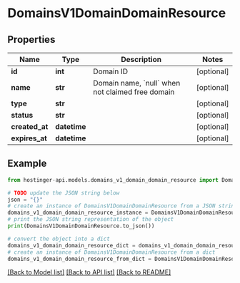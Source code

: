 # DomainsV1DomainDomainResource


## Properties

Name | Type | Description | Notes
------------ | ------------- | ------------- | -------------
**id** | **int** | Domain ID | [optional] 
**name** | **str** | Domain name, &#x60;null&#x60; when not claimed free domain | [optional] 
**type** | **str** |  | [optional] 
**status** | **str** |  | [optional] 
**created_at** | **datetime** |  | [optional] 
**expires_at** | **datetime** |  | [optional] 

## Example

```python
from hostinger-api.models.domains_v1_domain_domain_resource import DomainsV1DomainDomainResource

# TODO update the JSON string below
json = "{}"
# create an instance of DomainsV1DomainDomainResource from a JSON string
domains_v1_domain_domain_resource_instance = DomainsV1DomainDomainResource.from_json(json)
# print the JSON string representation of the object
print(DomainsV1DomainDomainResource.to_json())

# convert the object into a dict
domains_v1_domain_domain_resource_dict = domains_v1_domain_domain_resource_instance.to_dict()
# create an instance of DomainsV1DomainDomainResource from a dict
domains_v1_domain_domain_resource_from_dict = DomainsV1DomainDomainResource.from_dict(domains_v1_domain_domain_resource_dict)
```
[[Back to Model list]](../README.md#documentation-for-models) [[Back to API list]](../README.md#documentation-for-api-endpoints) [[Back to README]](../README.md)


